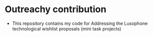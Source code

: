 # Outreachy contribution
- This repository contains my code for Addressing the Lusophone technological wishlist proposals (mini task projects)
